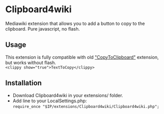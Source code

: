 # Clipboard4wiki
Mediawiki extension that allows you to add a button to copy to the clipboard. Pure javascript, no flash.

## Usage
This extension is fully compatible with old ["CopyToClipboard"](https://github.com/mojombo/clippy) extension, but works without flash.<br/>
`<clippy show="true">TextToCopy</clippy>`

## Installation
* Download Clipboard4wiki in your extensions/ folder.
* Add line to your LocalSettings.php:<br/>
`require_once "$IP/extensions/Clipboard4wiki/Clipboard4wiki.php";`